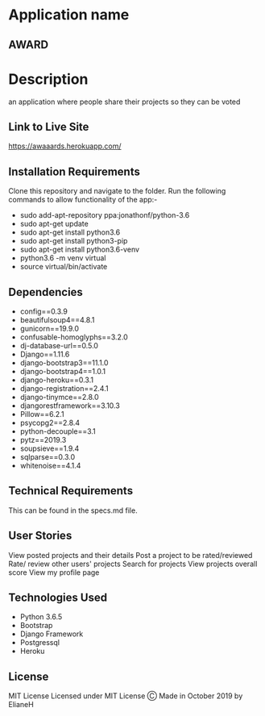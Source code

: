 # Application name

 ## AWARD

# Description
an application where people share their projects so they can be voted


## Link to Live Site 
https://awaaards.herokuapp.com/
## Installation Requirements
  Clone this repository and navigate to the folder.
  Run the following commands to allow functionality of the app:-
  * sudo add-apt-repository ppa:jonathonf/python-3.6
  * sudo apt-get update
  * sudo apt-get install python3.6
  * sudo apt-get install python3-pip
  * sudo apt-get install python3.6-venv
  * python3.6 -m venv virtual
  * source virtual/bin/activate
 
 

## Dependencies
* config==0.3.9
* beautifulsoup4==4.8.1
* gunicorn==19.9.0
* confusable-homoglyphs==3.2.0
* dj-database-url==0.5.0
* Django==1.11.6
* django-bootstrap3==11.1.0
* django-bootstrap4==1.0.1
* django-heroku==0.3.1
* django-registration==2.4.1
* django-tinymce==2.8.0
* djangorestframework==3.10.3
* Pillow==6.2.1
* psycopg2==2.8.4
* python-decouple==3.1
* pytz==2019.3
* soupsieve==1.9.4
* sqlparse==0.3.0
* whitenoise==4.1.4
## Technical Requirements
This can be found in the specs.md file.
## User Stories
View posted projects and their details
Post a project to be rated/reviewed
Rate/ review other users' projects
Search for projects 
View projects overall score
View my profile page


## Technologies Used
  * Python 3.6.5
  * Bootstrap
  * Django Framework
  * Postgressql
  * Heroku
## License
MIT License
Licensed under MIT License
Ⓒ Made in October 2019 by ElianeH
